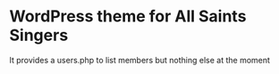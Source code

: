 # WordPress theme for All Saints Singers

It provides a users.php to list members but nothing else at the moment
